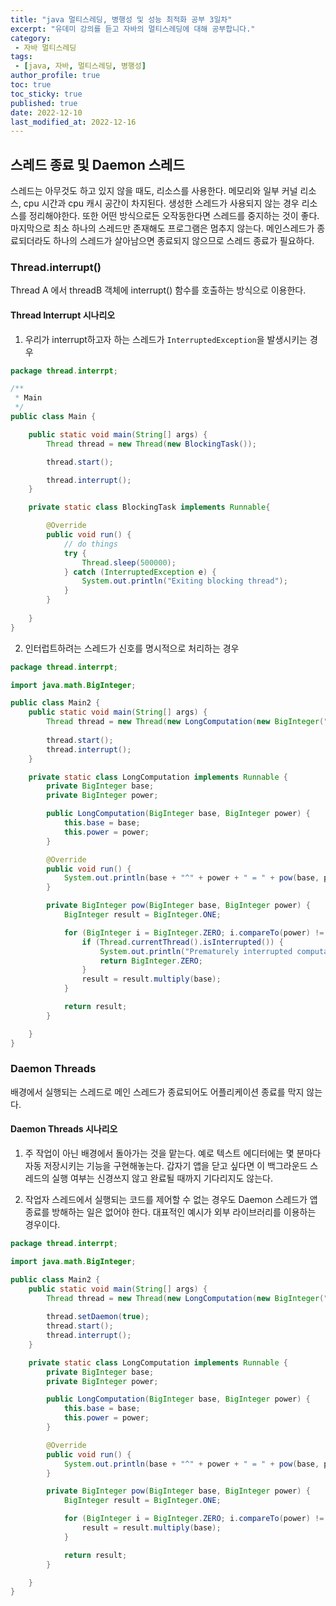 ```yaml
---
title: "java 멀티스레딩, 병행성 및 성능 최적화 공부 3일차"
excerpt: "유데미 강의를 듣고 자바의 멀티스레딩에 대해 공부합니다."
category: 
 - 자바 멀티스레딩
tags:
 - [java, 자바, 멀티스레딩, 병행성]
author_profile: true
toc: true
toc_sticky: true
published: true
date: 2022-12-10
last_modified_at: 2022-12-16
---
```


## 스레드 종료 및 Daemon 스레드
스레드는 아무것도 하고 있지 않을 때도, 리소스를 사용한다. 메모리와 일부 커널 리소스, cpu 시간과 cpu 캐시 공간이 차지된다. 생성한 스레드가 사용되지 않는 경우 리소스를 정리해야한다. 또한 어떤 방식으로든 오작동한다면 스레드를 중지하는 것이 좋다. 마지막으로 최소 하나의 스레드만 존재해도 프로그램은 멈추지 않는다. 메인스레드가 종료되더라도 하나의 스레드가 살아남으면 종료되지 않으므로 스레드 종료가 필요하다. 

### Thread.interrupt()

Thread A 에서 threadB 객체에 interrupt() 함수를 호출하는 방식으로 이용한다. 


#### Thread Interrupt 시나리오

1. 우리가 interrupt하고자 하는 스레드가 `InterruptedException`을 발생시키는 경우

```java
package thread.interrpt;

/**
 * Main
 */
public class Main {

    public static void main(String[] args) {
        Thread thread = new Thread(new BlockingTask());

        thread.start();

        thread.interrupt();
    }

    private static class BlockingTask implements Runnable{

        @Override
        public void run() {
            // do things
            try {
                Thread.sleep(500000);
            } catch (InterruptedException e) {
                System.out.println("Exiting blocking thread");
            }            
        } 
        
    }
}
```

2. 인터럽트하려는 스레드가 신호를 명시적으로 처리하는 경우

```java
package thread.interrpt;

import java.math.BigInteger;

public class Main2 {
    public static void main(String[] args) {
        Thread thread = new Thread(new LongComputation(new BigInteger("200000"), new BigInteger("100000000")));
        
        thread.start();
        thread.interrupt();
    }

    private static class LongComputation implements Runnable {
        private BigInteger base;
        private BigInteger power;

        public LongComputation(BigInteger base, BigInteger power) {
            this.base = base;
            this.power = power;
        }

        @Override
        public void run() {
            System.out.println(base + "^" + power + " = " + pow(base, power));
        }

        private BigInteger pow(BigInteger base, BigInteger power) {
            BigInteger result = BigInteger.ONE;

            for (BigInteger i = BigInteger.ZERO; i.compareTo(power) != 0; i = i.add(BigInteger.ONE)) {
                if (Thread.currentThread().isInterrupted()) {
                    System.out.println("Prematurely interrupted computation");
                    return BigInteger.ZERO;
                }
                result = result.multiply(base);
            }

            return result;
        }

    }
}

```


### Daemon Threads
배경에서 실행되는 스레드로 메인 스레드가 종료되어도 어플리케이션 종료를 막지 않는다. 

#### Daemon Threads 시나리오
1. 주 작업이 아닌 배경에서 돌아가는 것을 맡는다. 예로 텍스트 에디터에는 몇 분마다 자동 저장시키는 기능을 구현해놓는다. 갑자기 앱을 닫고 싶다면 이 백그라운드 스레드의 실행 여부는 신경쓰지 않고 완료될 때까지 기다리지도 않는다. 

2. 작업자 스레드에서 실행되는 코드를 제어할 수 없는 경우도 Daemon 스레드가 앱 종료를 방해하는 일은 없어야 한다. 대표적인 예시가 외부 라이브러리를 이용하는 경우이다.  

```java
package thread.interrpt;

import java.math.BigInteger;

public class Main2 {
    public static void main(String[] args) {
        Thread thread = new Thread(new LongComputation(new BigInteger("200000"), new BigInteger("100000000")));
        
        thread.setDaemon(true);
        thread.start();
        thread.interrupt();
    }

    private static class LongComputation implements Runnable {
        private BigInteger base;
        private BigInteger power;

        public LongComputation(BigInteger base, BigInteger power) {
            this.base = base;
            this.power = power;
        }

        @Override
        public void run() {
            System.out.println(base + "^" + power + " = " + pow(base, power));
        }

        private BigInteger pow(BigInteger base, BigInteger power) {
            BigInteger result = BigInteger.ONE;

            for (BigInteger i = BigInteger.ZERO; i.compareTo(power) != 0; i = i.add(BigInteger.ONE)) {
                result = result.multiply(base);
            }

            return result;
        }

    }
}

```